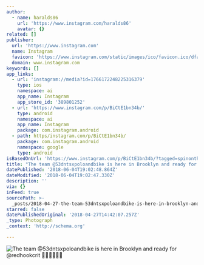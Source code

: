 ```yaml
---
author:
  - name: haralds86
    url: 'https://www.instagram.com/haralds86'
    avatar: {}
related: []
publisher:
  url: 'https://www.instagram.com'
  name: Instagram
  favicon: 'https://www.instagram.com/static/images/ico/favicon.ico/dfa85bb1fd63.ico'
  domain: www.instagram.com
keywords: []
app_links:
  - url: 'instagram://media?id=1766172248225316379'
    type: ios
    namespace: ai
    app_name: Instagram
    app_store_id: '389801252'
  - url: 'https://www.instagram.com/p/BiCtE1bn34b/'
    type: android
    namespace: ai
    app_name: Instagram
    package: com.instagram.android
  - path: https/instagram.com/p/BiCtE1bn34b/
    package: com.instagram.android
    namespace: google
    type: android
isBasedOnUrl: 'https://www.instagram.com/p/BiCtE1bn34b/?tagged=spinonthese'
title: "The team @53dntsxpoloandbike is here in Brooklyn and ready for @redhookcrit \uD83C\uDDEA\uD83C\uDDF8\uD83C\uDDF1\uD83C\uDDFB\uD83C\uDDFA\uD83C\uDDF8"
datePublished: '2018-06-04T19:02:48.864Z'
dateModified: '2018-06-04T19:02:47.330Z'
description: ''
via: {}
inFeed: true
sourcePath: >-
  _posts/2018-04-27-the-team-53dntsxpoloandbike-is-here-in-brooklyn-and-ready-f.md
starred: false
datePublishedOriginal: '2018-04-27T14:42:07.257Z'
_type: Photograph
_context: 'http://schema.org'

---
```

![The team @53dntsxpoloandbike is here in Brooklyn and ready for @redhookcrit ](https://scontent-iad3-1.cdninstagram.com/vp/4cc096e9b0fbf1b1fb43bf22923d79c3/5B80853C/t51.2885-15/e35/30855255_364842870667720_8052532023178297344_n.jpg)